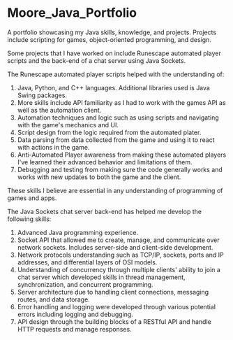 # Moore_Java_Portfolio
A portfolio showcasing my Java skills, knowledge, and projects. Projects include scripting for games, object-oriented programming, and design. 

Some projects that I have worked on include Runescape automated player scripts and the back-end of a chat server using Java Sockets.

The Runescape automated player scripts helped with the understanding of:
  1) Java, Python, and C++ languages. Additional libraries used is Java Swing packages.
  2) More skills include API familiarity as I had to work with the games API as well as the automation client.
  3) Automation techniques and logic such as using scripts and navigating with the game's mechanics and UI.
  4) Script design from the logic required from the automated plater.
  5) Data parsing from data collected from the game and using it to react with actions in the game.
  6) Anti-Automated Player awareness from making these automated players I've learned their advanced behavior and limitations of them.
  7) Debugging and testing from making sure the code generally works and works with new updates to both the game and the client.

These skills I believe are essential in any understanding of programming of games and apps.

The Java Sockets chat server back-end has helped me develop the following skills:
  1) Advanced Java programming experience.
  2) Socket API that allowed me to create, manage, and communicate over network sockets. Includes server-side and client-side development.
  3) Network protocols understanding such as TCP/IP, sockets, ports and IP addresses, and differential layers of OSI models.
  4) Understanding of concurrency through multiple clients' ability to join a chat server which developed skills in thread management, synchronization, and concurrent programming.
  5) Server architecture due to handling client connections, messaging routes, and data storage.
  6) Error handling and logging were developed through various potential errors including logging and debugging.
  7) API design through the building blocks of a RESTful API and handle HTTP requests and manage responses.

